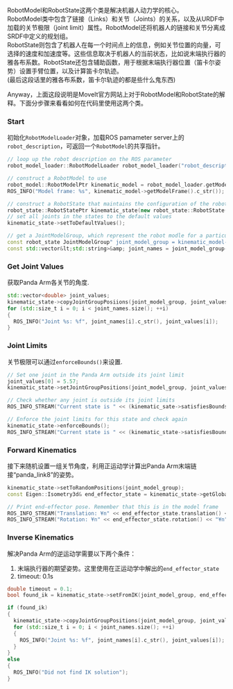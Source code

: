 RobotModel和RobotState这两个类是解决机器人动力学的核心。  
RobotModel类中包含了链接（Links）和关节（Joints）的关系，以及从URDF中加载的关节极限（joint limit）属性。RobotModel还将机器人的链接和关节分离成SRDF中定义的规划组。  
RobotState则包含了机器人在每一个时间点上的信息，例如关节位置的向量，可选择的速度和加速度等。这些信息取决于机器人的当前状态，比如说末端执行器的雅各布系数。RobotState还包含辅助函数，用于根据末端执行器位置（笛卡尔姿势）设置手臂位置，以及计算笛卡尔轨迹。  
(最后这段话里的雅各布系数，笛卡尔轨迹的都是些什么鬼东西)

Anyway，上面这段说明是MoveIt官方网站上对于RobotModel和RobotState的解释。下面分步骤来看看如何在代码里使用这两个类。

### Start
初始化`RobotModelLoader`对象，加载ROS pamameter server上的`robot_description`，可返回一个`RobotModel`的共享指针。
```cpp
// loop up the robot description on the ROS parameter
robot_model_loader::RobotModelLoader robot_model_loader("robot_description");

// construct a RobotModel to use
robot_model::RobotModelPtr kinematic_model = robot_model_loader.getModel();
ROS_INFO("Model frame: %s", kinematic_model->getModelFrame().c_str());

// construct a RobotState that maintains the configuration of the robot
robot_state::RobotStatePtr kinematic_state(new robot_state::RobotState(kinematic_model));
// set all joints in the states to the default values
kinematic_state->setToDefaultValues();

// get a JointModelGroup, which represent the robot modle for a particular group
const robot_state JointModelGroup" joint_model_group = kinematic_model->getJointModelGroup("panda_arm");
const std::vector&lt;std::string>&amp; joint_names = joint_model_group->getVariableNames();
```

### Get Joint Values
获取Panda Arm各关节的角度.
```cpp
std::vector<double> joint_values;
kinematic_state->copyJointGroupPosiions(joint_model_group, joint_values);
for (std::size_t i = 0; i < joint_names.size(); ++i)
{
  ROS_INFO("Joint %s: %f", joint_names[i].c_str(), joint_values[i]);
}
```

### Joint Limits
关节极限可以通过`enforceBounds()`来设置.
```cpp
// Set one joint in the Panda Arm outside its joint limit
joint_values[0] = 5.57;
kinematic_state->setJointGroupPositions(joint_model_group, joint_values);

// Check whether any joint is outside its joint limits
ROS_INFO_STREAM("Current state is " << (kinematic_sate->satisfiesBounds() ? "valid" : "not valid"));

// Enforce the joint limits for this state and check again
kinematic_state->enforceBounds();
ROS_INFO_STREAM("Current state is " << (kinematic_state->satisfiesBounds() ? "valid" : "not valid"));
```

### Forward Kinematics
接下来随机设置一组关节角度，利用正运动学计算出Panda Arm末端链接“panda_link8”的姿势。
```cpp
kinematic_state->setToRandomPositions(joint_model_group);
const Eigen::Isometry3d& end_effector_state = kinematic_state->getGlobalLinkTransform("panda_link8");

// Print end-effector pose. Remember that this is in the model frame
ROS_INFO_STREAM("Translation: ¥n" << end_effector_state.translation() << "¥n");
ROS_INFO_STREAM("Rotation: ¥n" << end_effector_state.rotation() << "¥n");
```

### Inverse Kinematics
解决Panda Arm的逆运动学需要以下两个条件：
1. 末端执行器的期望姿势。这里使用在正运动学中解出的`end_effector_state`
2. timeout: 0.1s

```cpp
double timeout = 0.1;
bool found_ik = kinematic_state->setFromIK(joint_model_group, end_effector_state, timeout);

if (found_ik)
{
  kinematic_state->copyJointGroupPositions(joint_model_group, joint_values);
  for (std::size_t i = 0; i < joint_names.size(); ++i)
  {
    ROS_INFO("Joint %s: %f", joint_names[i].c_str(), joint_values[i]);
  }
}
else
{
  ROS_INFO("Did not find IK solution");
}
```
